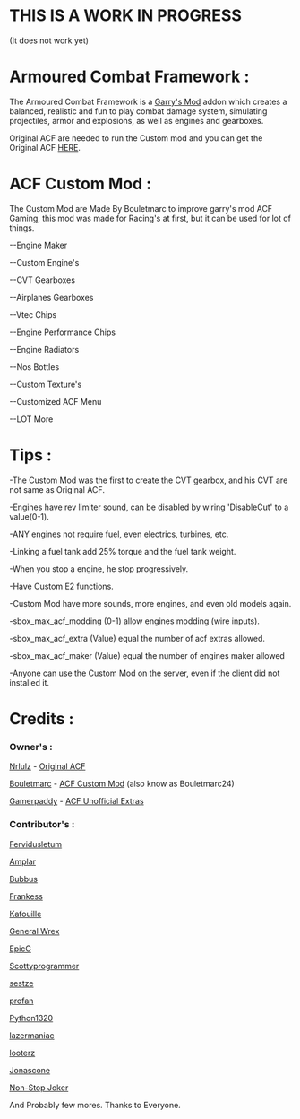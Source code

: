 # THIS IS A WORK IN PROGRESS

(It does not work yet)

# Armoured Combat Framework :

The Armoured Combat Framework is a [Garry's Mod][] addon which creates a balanced, realistic and fun to play combat damage system, simulating projectiles, armor and explosions, as well as engines and gearboxes.

Original ACF are needed to run the Custom mod and you can get the Original ACF [HERE][].

# ACF Custom Mod :

The Custom Mod are Made By Bouletmarc to improve garry's mod ACF Gaming, this mod was made for Racing's at first, but it can be used for lot of things.

--Engine Maker

--Custom Engine's

--CVT Gearboxes

--Airplanes Gearboxes

--Vtec Chips

--Engine Performance Chips

--Engine Radiators

--Nos Bottles

--Custom Texture's

--Customized ACF Menu

--LOT More

# Tips :

-The Custom Mod was the first to create the CVT gearbox, and his CVT are not same as Original ACF.

-Engines have rev limiter sound, can be disabled by wiring 'DisableCut' to a value(0-1).

-ANY engines not require fuel, even electrics, turbines, etc.

-Linking a fuel tank add 25% torque and the fuel tank weight.

-When you stop a engine, he stop progressively.

-Have Custom E2 functions.

-Custom Mod have more sounds, more engines, and even old models again.

-sbox_max_acf_modding (0-1) allow engines modding (wire inputs).

-sbox_max_acf_extra (Value) equal the number of acf extras allowed.

-sbox_max_acf_maker (Value) equal the number of engines maker allowed

-Anyone can use the Custom Mod on the server, even if the client did not installed it.

# Credits :

### Owner's :

[Nrlulz][] - [Original ACF][]

[Bouletmarc][] - [ACF Custom Mod][] (also know as Bouletmarc24)

[Gamerpaddy][] - [ACF Unofficial Extras][]

### Contributor's :

[Fervidusletum][]

[Amplar][]

[Bubbus][]

[Frankess][]

[Kafouille][]

[General Wrex][]

[EpicG][]

[Scottyprogrammer][]

[sestze][]

[profan][]

[Python1320][]

[lazermaniac][]

[looterz][]

[Jonascone][]

[Non-Stop Joker][]

And Probably few mores. Thanks to Everyone.

[Garry's Mod]: <http://garrysmod.com/>
[HERE]: <https://github.com/nrlulz/ACF>
[Original ACF]: <https://github.com/nrlulz/ACF>
[ACF Custom Mod]: <https://github.com/bouletmarc/ACF_CustomMod>
[ACF Unofficial Extras]: <http://steamcommunity.com/sharedfiles/filedetails/?id=356521204>
[Nrlulz]: <https://github.com/nrlulz>
[Bouletmarc]: <https://github.com/bouletmarc>
[Gamerpaddy]: <https://github.com/gamerpaddy>
[Fervidusletum]: <https://github.com/Fervidusletum>
[Amplar]: <https://github.com/Amplar>
[Bubbus]: <https://github.com/Bubbus>
[Frankess]: <https://github.com/Frankess>
[Kafouille]: <https://github.com/Kafouille>
[General Wrex]: <https://github.com/generalwrex>
[EpicG]: <https://github.com/EpicG>
[Scottyprogrammer]: <https://github.com/Scottyprogrammer>
[sestze]: <https://github.com/sestze>
[profan]: <https://github.com/profan>
[Python1320]: <https://github.com/Python1320>
[lazermaniac]: <https://github.com/lazermaniac>
[looterz]: <https://github.com/looterz>
[Jonascone]: <https://github.com/Jonascone>
[Non-Stop Joker]: <https://github.com/nonstopjoker>
